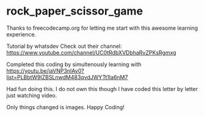 # rock_paper_scissor_game
Thanks to freecodecamp.org for letting me start with this awesome learning experience.

Tutorial by whatsdev Check out their channel: https://www.youtube.com/channel/UC0tRdbXVDbhaRvZPKsRgmxg

Completed this coding by simultenously learning with https://youtu.be/jaVNP3nIAv0?list=PLBbtW9lZBSLnwdM483qvdJWYTt1Ia6nM7

Had fun doing this. I do not own this though I have coded this letter by letter just watching video.

Only things changed is images. Happy Coding!
